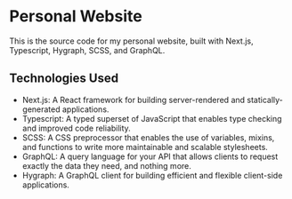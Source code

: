 # Personal Website

This is the source code for my personal website, built with Next.js, Typescript, Hygraph, SCSS, and GraphQL.

## Technologies Used

* Next.js: A React framework for building server-rendered and statically-generated applications.
* Typescript: A typed superset of JavaScript that enables type checking and improved code reliability.
* SCSS: A CSS preprocessor that enables the use of variables, mixins, and functions to write more maintainable and scalable stylesheets.
* GraphQL: A query language for your API that allows clients to request exactly the data they need, and nothing more.
* Hygraph: A GraphQL client for building efficient and flexible client-side applications.

